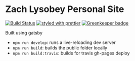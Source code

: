 # Zach Lysobey Personal Site

[![Build Status](https://travis-ci.com/zachlysobey/personal-site.svg?branch=master)](https://travis-ci.com/zachlysobey/personal-site)
[![styled with prettier](https://img.shields.io/badge/styled_with-prettier-ff69b4.svg)](https://github.com/prettier/prettier)
[![Greenkeeper badge](https://badges.greenkeeper.io/zachlysobey/personal-site.svg)](https://greenkeeper.io/)

Built using gatsby

- `npm run develop`: runs a live-reloading dev server
- `npm run build`: builds the public folder locally
- `npm run build:travis`: builds for travis gh-pages deploy

